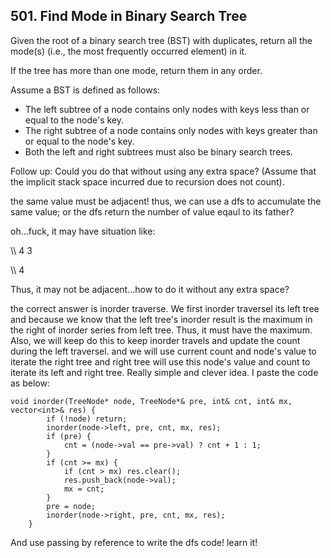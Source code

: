 
## 501. Find Mode in Binary Search Tree

Given the root of a binary search tree (BST) with duplicates, return all the mode(s) (i.e., the most frequently occurred element) in it.

If the tree has more than one mode, return them in any order.

Assume a BST is defined as follows:

* The left subtree of a node contains only nodes with keys less than or equal to the node's key.
* The right subtree of a node contains only nodes with keys greater than or equal to the node's key.
* Both the left and right subtrees must also be binary search trees.

Follow up: Could you do that without using any extra space? (Assume that the implicit stack space incurred due to recursion does not count).

the same value must be adjacent! thus, we can use a dfs to accumulate the same value; or the dfs return the number of value eqaul to its father? 

oh...fuck, it may have situation like:

\\\\ 4
3

\\\ 4

Thus, it may not be adjacent...how to do it without any extra space?

the correct answer is inorder traverse. We first inorder traversel its left tree and because we know that the left tree's inorder result is the maximum in the right of inorder series from left tree. Thus, it must have the maximum. Also, we will keep do this to keep inorder travels and update the count during the left traversel. and we will use current count and node's value to iterate the right tree and right tree will use this node's value and count to iterate its left and right tree.  Really simple and clever idea. I paste the code as below:

```
void inorder(TreeNode* node, TreeNode*& pre, int& cnt, int& mx, vector<int>& res) {
        if (!node) return;
        inorder(node->left, pre, cnt, mx, res);
        if (pre) {
            cnt = (node->val == pre->val) ? cnt + 1 : 1;
        }
        if (cnt >= mx) {
            if (cnt > mx) res.clear();
            res.push_back(node->val);
            mx = cnt;
        } 
        pre = node;
        inorder(node->right, pre, cnt, mx, res);
    }
```

And use passing by reference to write the dfs code! learn it!

